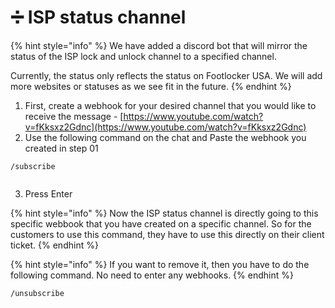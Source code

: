 # ➗ ISP status channel

{% hint style="info" %}
We have added a discord bot that will mirror the status of the ISP lock and unlock channel to a specified channel.

Currently, the status only reflects the status on Footlocker USA. We will add more websites or statuses as we see fit in the future.
{% endhint %}

1. First, create a webhook for your desired channel that you would like to receive the message - [https://www.youtube.com/watch?v=fKksxz2Gdnc](https://www.youtube.com/watch?v=fKksxz2Gdnc)
2. Use the following command on the chat and Paste the webhook you created in step 01&#x20;

```
/subscribe
```

<figure><img src="../../.gitbook/assets/2023-06-07 17_04_29-• Discord _ #ticket-sameera _ TL Dashboard.png" alt=""><figcaption></figcaption></figure>

3. Press Enter

{% hint style="info" %}
Now the ISP status channel is directly going to this specific webbook that you have created on a specific channel. So for the customers to use this command, they have to use this directly on their client ticket.
{% endhint %}

{% hint style="info" %}
If you want to remove it, then you have to do the following command. No need to enter any webhooks.
{% endhint %}

```
/unsubscribe
```



